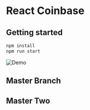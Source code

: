 # React Coinbase  

## Getting started
```bash
npm install
npm run start
```  

![Demo](http://g.recordit.co/z24wunWl6O.gif)


## Master Branch

## Master Two
